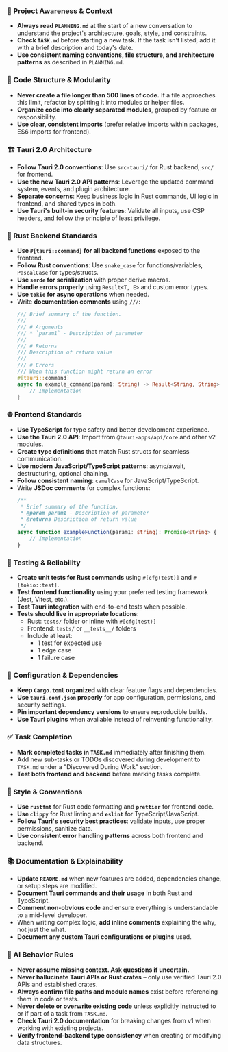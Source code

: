 ### 🔄 Project Awareness & Context
- **Always read `PLANNING.md`** at the start of a new conversation to understand the project's architecture, goals, style, and constraints.
- **Check `TASK.md`** before starting a new task. If the task isn't listed, add it with a brief description and today's date.
- **Use consistent naming conventions, file structure, and architecture patterns** as described in `PLANNING.md`.

### 🧱 Code Structure & Modularity
- **Never create a file longer than 500 lines of code.** If a file approaches this limit, refactor by splitting it into modules or helper files.
- **Organize code into clearly separated modules**, grouped by feature or responsibility.
- **Use clear, consistent imports** (prefer relative imports within packages, ES6 imports for frontend).

### 🏗️ Tauri 2.0 Architecture
- **Follow Tauri 2.0 conventions**: Use `src-tauri/` for Rust backend, `src/` for frontend.
- **Use the new Tauri 2.0 API patterns**: Leverage the updated command system, events, and plugin architecture.
- **Separate concerns**: Keep business logic in Rust commands, UI logic in frontend, and shared types in both.
- **Use Tauri's built-in security features**: Validate all inputs, use CSP headers, and follow the principle of least privilege.

### 🦀 Rust Backend Standards
- **Use `#[tauri::command]` for all backend functions** exposed to the frontend.
- **Follow Rust conventions**: Use `snake_case` for functions/variables, `PascalCase` for types/structs.
- **Use `serde` for serialization** with proper derive macros.
- **Handle errors properly** using `Result<T, E>` and custom error types.
- **Use `tokio` for async operations** when needed.
- Write **documentation comments** using `///`:
  ```rust
  /// Brief summary of the function.
  ///
  /// # Arguments
  /// * `param1` - Description of parameter
  ///
  /// # Returns
  /// Description of return value
  ///
  /// # Errors
  /// When this function might return an error
  #[tauri::command]
  async fn example_command(param1: String) -> Result<String, String> {
      // Implementation
  }
  ```

### 🌐 Frontend Standards
- **Use TypeScript** for type safety and better development experience.
- **Use the Tauri 2.0 API**: Import from `@tauri-apps/api/core` and other v2 modules.
- **Create type definitions** that match Rust structs for seamless communication.
- **Use modern JavaScript/TypeScript patterns**: async/await, destructuring, optional chaining.
- **Follow consistent naming**: `camelCase` for JavaScript/TypeScript.
- Write **JSDoc comments** for complex functions:
  ```typescript
  /**
   * Brief summary of the function.
   * @param param1 - Description of parameter
   * @returns Description of return value
   */
  async function exampleFunction(param1: string): Promise<string> {
      // Implementation
  }
  ```

### 🧪 Testing & Reliability
- **Create unit tests for Rust commands** using `#[cfg(test)]` and `#[tokio::test]`.
- **Test frontend functionality** using your preferred testing framework (Jest, Vitest, etc.).
- **Test Tauri integration** with end-to-end tests when possible.
- **Tests should live in appropriate locations**:
  - Rust: `tests/` folder or inline with `#[cfg(test)]`
  - Frontend: `tests/` or `__tests__/` folders
  - Include at least:
    - 1 test for expected use
    - 1 edge case  
    - 1 failure case

### 🔧 Configuration & Dependencies
- **Keep `Cargo.toml` organized** with clear feature flags and dependencies.
- **Use `tauri.conf.json` properly** for app configuration, permissions, and security settings.
- **Pin important dependency versions** to ensure reproducible builds.
- **Use Tauri plugins** when available instead of reinventing functionality.

### ✅ Task Completion
- **Mark completed tasks in `TASK.md`** immediately after finishing them.
- Add new sub-tasks or TODOs discovered during development to `TASK.md` under a "Discovered During Work" section.
- **Test both frontend and backend** before marking tasks complete.

### 📎 Style & Conventions
- **Use `rustfmt`** for Rust code formatting and **`prettier`** for frontend code.
- **Use `clippy`** for Rust linting and **`eslint`** for TypeScript/JavaScript.
- **Follow Tauri's security best practices**: validate inputs, use proper permissions, sanitize data.
- **Use consistent error handling patterns** across both frontend and backend.

### 📚 Documentation & Explainability  
- **Update `README.md`** when new features are added, dependencies change, or setup steps are modified.
- **Document Tauri commands and their usage** in both Rust and TypeScript.
- **Comment non-obvious code** and ensure everything is understandable to a mid-level developer.
- When writing complex logic, **add inline comments** explaining the why, not just the what.
- **Document any custom Tauri configurations or plugins** used.

### 🧠 AI Behavior Rules
- **Never assume missing context. Ask questions if uncertain.**
- **Never hallucinate Tauri APIs or Rust crates** – only use verified Tauri 2.0 APIs and established crates.
- **Always confirm file paths and module names** exist before referencing them in code or tests.
- **Never delete or overwrite existing code** unless explicitly instructed to or if part of a task from `TASK.md`.
- **Check Tauri 2.0 documentation** for breaking changes from v1 when working with existing projects.
- **Verify frontend-backend type consistency** when creating or modifying data structures.